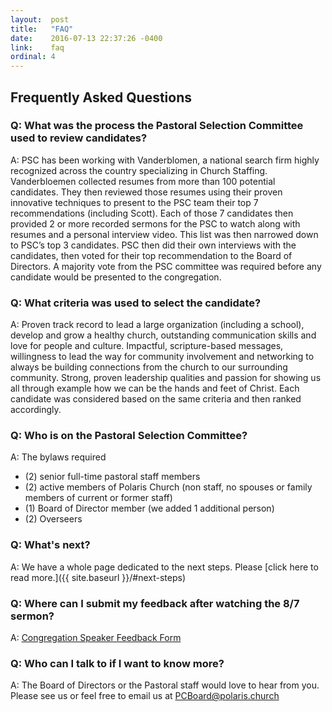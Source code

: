 ```yaml
---
layout:  post
title:   "FAQ"
date:    2016-07-13 22:37:26 -0400
link:    faq
ordinal: 4
---
```


## Frequently Asked Questions

### Q: What was the process the Pastoral Selection Committee used to review candidates?  
A: PSC has been working with Vanderblomen, a national search firm highly recognized across the country specializing in Church Staffing.  Vanderbloemen collected resumes from more than 100 potential candidates. They then reviewed those resumes using their proven innovative techniques to  present to the PSC team their top 7 recommendations (including Scott). Each of those 7 candidates then provided 2 or more recorded sermons for the PSC to watch along with resumes and a personal interview video. This list was then narrowed down to PSC’s top 3 candidates. PSC then did their own interviews with the candidates, then voted for their top recommendation to the Board of Directors.  A majority vote from the PSC committee was required before any candidate would be presented to the congregation.

### Q: What criteria was used to select the candidate?  
A: Proven track record to lead a large organization (including a school), develop and grow a healthy church, outstanding communication skills and love for people and culture. Impactful, scripture-based messages, willingness to lead the way for community involvement and networking to always be building connections from the church to our surrounding community.  Strong, proven leadership qualities and passion for showing us all through example how we can be the hands and feet of Christ.  Each candidate was considered based on the same criteria and then ranked accordingly.

### Q: Who is on the Pastoral Selection Committee?  
A: The bylaws required
* (2) senior full-time pastoral staff members
* (2) active members of Polaris Church (non staff, no spouses or family members of current or former staff)
* (1) Board of Director member (we added 1 additional person)
* (2) Overseers 


### Q: What's next?  
A: We have a whole page dedicated to the next steps. Please [click here to read more.]({{ site.baseurl }}/#next-steps)


### Q: Where can I submit my feedback after watching the 8/7 sermon?
A: [Congregation Speaker Feedback Form](https://goo.gl/forms/shdJfJNlmbQQdrJk2)
  


### Q: Who can I talk to if I want to know more?  
A: The Board of Directors or the Pastoral staff would love to hear from you. Please see us or feel free to email us at [PCBoard@polaris.church](mailto:PCBoard@polaris.church)